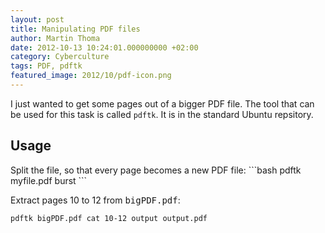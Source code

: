 ```yaml
---
layout: post
title: Manipulating PDF files
author: Martin Thoma
date: 2012-10-13 10:24:01.000000000 +02:00
category: Cyberculture
tags: PDF, pdftk
featured_image: 2012/10/pdf-icon.png
---
```

I just wanted to get some pages out of a bigger PDF file. The tool that can be used for this task is called <code>pdftk</code>. It is in the standard Ubuntu repsitory.

<h2>Usage</h2>
Split the file, so that every page becomes a new PDF file:
```bash
pdftk myfile.pdf burst
```

Extract pages 10 to 12 from <tt>bigPDF.pdf</tt>:
```bash
pdftk bigPDF.pdf cat 10-12 output output.pdf
```
